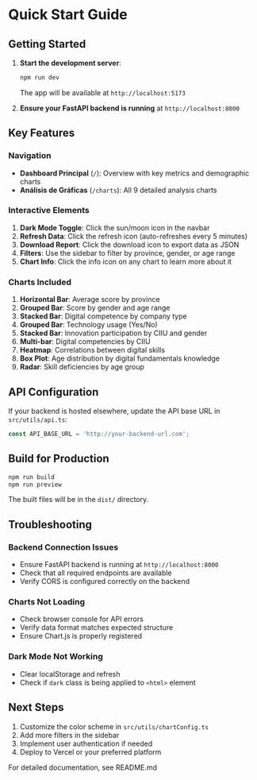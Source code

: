 # Quick Start Guide

## Getting Started

1. **Start the development server**:
   ```bash
   npm run dev
   ```
   The app will be available at `http://localhost:5173`

2. **Ensure your FastAPI backend is running** at `http://localhost:8000`

## Key Features

### Navigation
- **Dashboard Principal** (`/`): Overview with key metrics and demographic charts
- **Análisis de Gráficas** (`/charts`): All 9 detailed analysis charts

### Interactive Elements

1. **Dark Mode Toggle**: Click the sun/moon icon in the navbar
2. **Refresh Data**: Click the refresh icon (auto-refreshes every 5 minutes)
3. **Download Report**: Click the download icon to export data as JSON
4. **Filters**: Use the sidebar to filter by province, gender, or age range
5. **Chart Info**: Click the info icon on any chart to learn more about it

### Charts Included

1. **Horizontal Bar**: Average score by province
2. **Grouped Bar**: Score by gender and age range
3. **Stacked Bar**: Digital competence by company type
4. **Grouped Bar**: Technology usage (Yes/No)
5. **Stacked Bar**: Innovation participation by CIIU and gender
6. **Multi-bar**: Digital competencies by CIIU
7. **Heatmap**: Correlations between digital skills
8. **Box Plot**: Age distribution by digital fundamentals knowledge
9. **Radar**: Skill deficiencies by age group

## API Configuration

If your backend is hosted elsewhere, update the API base URL in `src/utils/api.ts`:

```typescript
const API_BASE_URL = 'http://your-backend-url.com';
```

## Build for Production

```bash
npm run build
npm run preview
```

The built files will be in the `dist/` directory.

## Troubleshooting

### Backend Connection Issues
- Ensure FastAPI backend is running at `http://localhost:8000`
- Check that all required endpoints are available
- Verify CORS is configured correctly on the backend

### Charts Not Loading
- Check browser console for API errors
- Verify data format matches expected structure
- Ensure Chart.js is properly registered

### Dark Mode Not Working
- Clear localStorage and refresh
- Check if `dark` class is being applied to `<html>` element

## Next Steps

1. Customize the color scheme in `src/utils/chartConfig.ts`
2. Add more filters in the sidebar
3. Implement user authentication if needed
4. Deploy to Vercel or your preferred platform

For detailed documentation, see README.md
